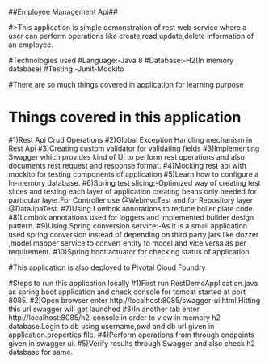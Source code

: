 ##Employee Management Api##

#>This application is simple demonstration of rest web service where a user can perform operations like create,read,update,delete information of an employee.

#Technologies used
#Language:-Java 8
#Database:-H2(In memory database)
#Testing:-Junit-Mockito

#There are so much things covered in application for learning purpose
# Things covered in this application
#1)Rest Api Crud Operations
#2)Global Exception Handling mechanism in Rest Api
#3)Creating custom validator for validating fields
#3)Implementing Swagger which provides kind of UI to perform rest operations and also documents rest request and response format.
#4)Mocking rest api with mockito for  testing components of application
#5)Learn how to configure a In-memory database.
#6)Spring test slicing:-Optimized way of creating test slices and testing each layer of application creating beans only needed for particular layer.For Controller use @WebmvcTest and for Repository layer @DataJpaTest.
#7)Using Lombok annotations to reduce boiler plate code.
#8)Lombok annotations used for loggers and implemented builder design pattern.
#9)Using Spring conversion service:-As it is a small application used spring conversion instead of depending on third party jars like dozzer ,model mapper  service to convert entity to model and vice versa as per requirement.
#10)Spring boot actuator for checking status of application



#This application is also deployed to Pivotal Cloud Foundry


#Steps to run this application locally
#1)First run RestDemoApplication.java as spring boot application and check console  for tomcat started at port 8085.
#2)Open browser enter http://localhost:8085/swagger-ui.html.Hitting this url swagger will get launched
#3)In another tab enter http://localhost:8085/h2-console in order to view in memory h2 database.Login to db using username,pwd and db url given in application.properties file.
#4)Perform operations from through endpoints given in swagger ui.
#5)Verify results through Swagger and also check h2 database for same.




